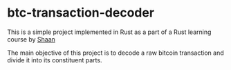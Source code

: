 # btc-transaction-decoder

This is a simple project implemented in Rust as a part of a Rust learning course by [Shaan](https://github.com/sb1752)

The main objective of this project is to decode a raw bitcoin transaction and divide it into its constituent parts. 